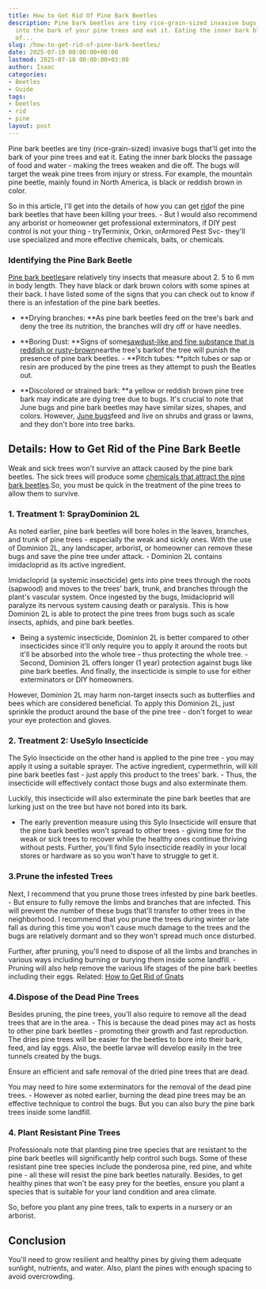 ```yaml
---
title: How to Get Rid Of Pine Bark Beetles
description: Pine bark beetles are tiny rice-grain-sized invasive bugs that'll get
  into the bark of your pine trees and eat it. Eating the inner bark blocks the passage
  of...
slug: /how-to-get-rid-of-pine-bark-beetles/
date: 2025-07-10 00:00:00+00:00
lastmod: 2025-07-10 00:00:00+03:00
author: Isaac
categories:
- Beetles
- Guide
tags:
- beetles
- rid
- pine
layout: post
---
```

Pine bark beetles are tiny (rice-grain-sized) invasive bugs that'll get into the bark of your pine trees and eat it. Eating the inner bark blocks the passage of food and water - making the trees weaken and die off. The bugs will target the weak pine trees from injury or stress. For example, the mountain pine beetle, mainly found in North America, is black or reddish brown in color.

So in this article, I'll get into the details of how you can get [rid](https://pestpolicy.com/get-rid-sweat-bees/)of the pine bark beetles that have been killing your trees. - But I would also recommend any arborist or homeowner get professional exterminators, if DIY pest control is not your thing - tryTerminix, Orkin, orArmored Pest Svc- they'll use specialized and more effective chemicals, baits, or chemicals.

###  **Identifying the Pine Bark Beetle**

[Pine bark beetles](https://ipm.ucanr.edu/legacy_assets/pdf/pestnotes/pnbarkbeetles.pdf)are relatively tiny insects that measure about 2. 5 to 6 mm in body length. They have black or dark brown colors with some spines at their back. I have listed some of the signs that you can check out to know if there is an infestation of the pine bark beetles.

- **Drying branches: **As pine bark beetles feed on the tree's bark and deny the tree its nutrition, the branches will dry off or have needles.

- **Boring Dust: **Signs of some[sawdust-like and fine substance that is reddish or rusty-brown](https://www.fs.usda.gov/detail/r3/forest-grasslandhealth/insects-diseases/?cid=stelprdb5228465)nearthe tree's barkof the tree will punish the presence of pine bark beetles. - **Pitch tubes: **pitch tubes or sap or resin are produced by the pine trees as they attempt to push the Beatles out.

- **Discolored or strained bark: **a yellow or reddish brown pine tree bark may indicate are dying tree due to bugs. It's crucial to note that June bugs and pine bark beetles may have similar sizes, shapes, and colors. However, [June bugs](https://pestpolicy.com/how-to-identify-and-get-rid-of-june-bugs/)feed and live on shrubs and grass or lawns, and they don't bore into tree barks.

##  Details: How to Get Rid of the Pine Bark Beetle

Weak and sick trees won't survive an attack caused by the pine bark beetles. The sick trees will produce some [chemicals that attract the pine bark beetles](https://henderson.ces.ncsu.edu/2020/05/pest-alert-pine-bark-beetles/).So, you must be quick in the treatment of the pine trees to allow them to survive.

###  1. Treatment 1: Spray**Dominion 2L**

As noted earlier, pine bark beetles will bore holes in the leaves, branches, and trunk of pine trees - especially the weak and sickly ones. With the use of Dominion 2L, any landscaper, arborist, or homeowner can remove these bugs and save the pine tree under attack. - Dominion 2L contains imidacloprid as its active ingredient.

Imidacloprid (a systemic insecticide) gets into pine trees through the roots (sapwood) and moves to the trees' bark, trunk, and branches through the plant's vascular system. Once ingested by the bugs, Imidacloprid will paralyze its nervous system causing death or paralysis. This is how Dominion 2L is able to protect the pine trees from bugs such as scale insects, aphids, and pine bark beetles.

- Being a systemic insecticide, Dominion 2L is better compared to other insecticides since it'll only require you to apply it around the roots but it'll be absorbed into the whole tree - thus protecting the whole tree. - Second, Dominion 2L offers longer (1 year) protection against bugs like pine bark beetles. And finally, the insecticide is simple to use for either exterminators or DIY homeowners.

However, Dominion 2L may harm non-target insects such as butterflies and bees which are considered beneficial. To apply this Dominion 2L, just sprinkle the product around the base of the pine tree - don't forget to wear your eye protection and gloves.

###  2. Treatment 2: Use**Sylo Insecticide**

The Sylo Insecticide on the other hand is applied to the pine tree - you may apply it using a suitable sprayer. The active ingredient, cypermethrin, will kill pine bark beetles fast - just apply this product to the trees' bark. - Thus, the insecticide will effectively contact those bugs and also exterminate them.

Luckily, this insecticide will also exterminate the pine bark beetles that are lurking just on the tree but have not bored into its bark.

- The early prevention measure using this Sylo Insecticide will ensure that the pine bark beetles won't spread to other trees - giving time for the weak or sick trees to recover while the healthy ones continue thriving without pests. Further, you'll find Sylo insecticide readily in your local stores or hardware as so you won't have to struggle to get it.

###  3.**Prune the infested Trees**

Next, I recommend that you prune those trees infested by pine bark beetles. - But ensure to fully remove the limbs and branches that are infected. This will prevent the number of these bugs that'll transfer to other trees in the neighborhood. I recommend that you prune the trees during winter or late fall as during this time you won't cause much damage to the trees and the bugs are relatively dormant and so they won't spread much once disturbed.

Further, after pruning, you'll need to dispose of all the limbs and branches in various ways including burning or burying them inside some landfill. - Pruning will also help remove the various life stages of the pine bark beetles including their eggs. Related: [How to Get Rid of Gnats](https://pestpolicy.com/how-to-get-rid-of-gnats/)

###  4.**Dispose of the Dead Pine Trees**

Besides pruning, the pine trees, you'll also require to remove all the dead trees that are in the area. - This is because the dead pines may act as hosts to other pine bark beetles - promoting their growth and fast reproduction. The dries pine trees will be easier for the beetles to bore into their bark, feed, and lay eggs. Also, the beetle larvae will develop easily in the tree tunnels created by the bugs.

Ensure an efficient and safe removal of the dried pine trees that are dead.

You may need to hire some exterminators for the removal of the dead pine trees. - However as noted earlier, burning the dead pine trees may be an effective technique to control the bugs. But you can also bury the pine bark trees inside some landfill.

###  4. Plant Resistant Pine Trees

Professionals note that planting pine tree species that are resistant to the pine bark beetles will significantly help control such bugs. Some of these resistant pine tree species include the ponderosa pine, red pine, and white pine - all these will resist the pine bark beetles naturally. Besides, to get healthy pines that won't be easy prey for the beetles, ensure you plant a species that is suitable for your land condition and area climate.

So, before you plant any pine trees, talk to experts in a nursery or an arborist.

##  Conclusion

You'll need to grow resilient and healthy pines by giving them adequate sunlight, nutrients, and water. Also, plant the pines with enough spacing to avoid overcrowding.
